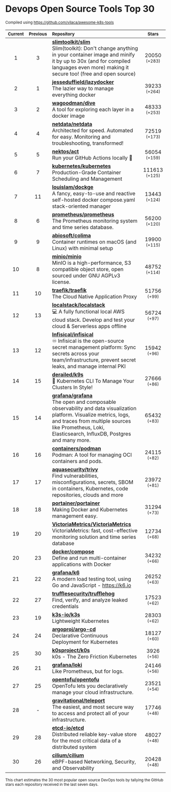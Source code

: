 # Devops Open Source Tools Top 30
<sup>Compiled using https://github.com/vilaca/awesome-k8s-tools</sup>
<div align="center">

|<sub>Current</sub>|<sub>Previous</sub>|<sub>Repository</sub>|<sub>Stars</sub>|
|:---:|:---:|:---|:---:|
|1|3|[**slimtoolkit/slim**](https://github.com/slimtoolkit/slim)<br/>Slim(toolkit): Don't change anything in your container image and minify it by up to 30x (and for compiled languages even more) making it secure too! (free and open source)|20050 <sup>(+283)</sup>|
|2|1|[**jesseduffield/lazydocker**](https://github.com/jesseduffield/lazydocker)<br/>The lazier way to manage everything docker|39233 <sup>(+264)</sup>|
|3|2|[**wagoodman/dive**](https://github.com/wagoodman/dive)<br/>A tool for exploring each layer in a docker image|48333 <sup>(+253)</sup>|
|4|4|[**netdata/netdata**](https://github.com/netdata/netdata)<br/>Architected for speed. Automated for easy. Monitoring and troubleshooting, transformed!|72519 <sup>(+173)</sup>|
|5|5|[**nektos/act**](https://github.com/nektos/act)<br/>Run your GitHub Actions locally 🚀|56054 <sup>(+159)</sup>|
|6|7|[**kubernetes/kubernetes**](https://github.com/kubernetes/kubernetes)<br/>Production-Grade Container Scheduling and Management|111613 <sup>(+125)</sup>|
|7|11|[**louislam/dockge**](https://github.com/louislam/dockge)<br/>A fancy, easy-to-use and reactive self-hosted docker compose.yaml stack-oriented manager|13443 <sup>(+124)</sup>|
|8|6|[**prometheus/prometheus**](https://github.com/prometheus/prometheus)<br/>The Prometheus monitoring system and time series database.|56200 <sup>(+120)</sup>|
|9|9|[**abiosoft/colima**](https://github.com/abiosoft/colima)<br/>Container runtimes on macOS (and Linux) with minimal setup|19900 <sup>(+115)</sup>|
|10|8|[**minio/minio**](https://github.com/minio/minio)<br/>MinIO is a high-performance, S3 compatible object store, open sourced under GNU AGPLv3 license.|48752 <sup>(+114)</sup>|
|11|10|[**traefik/traefik**](https://github.com/traefik/traefik)<br/>The Cloud Native Application Proxy|51756 <sup>(+99)</sup>|
|12|13|[**localstack/localstack**](https://github.com/localstack/localstack)<br/>💻 A fully functional local AWS cloud stack. Develop and test your cloud & Serverless apps offline|56724 <sup>(+97)</sup>|
|13|12|[**Infisical/infisical**](https://github.com/Infisical/infisical)<br/>♾ Infisical is the open-source secret management platform: Sync secrets across your team/infrastructure, prevent secret leaks, and manage internal PKI|15942 <sup>(+96)</sup>|
|14|15|[**derailed/k9s**](https://github.com/derailed/k9s)<br/>🐶 Kubernetes CLI To Manage Your Clusters In Style!|27666 <sup>(+86)</sup>|
|15|14|[**grafana/grafana**](https://github.com/grafana/grafana)<br/>The open and composable observability and data visualization platform. Visualize metrics, logs, and traces from multiple sources like Prometheus, Loki, Elasticsearch, InfluxDB, Postgres and many more. |65432 <sup>(+83)</sup>|
|16|16|[**containers/podman**](https://github.com/containers/podman)<br/>Podman: A tool for managing OCI containers and pods.|24115 <sup>(+82)</sup>|
|17|17|[**aquasecurity/trivy**](https://github.com/aquasecurity/trivy)<br/>Find vulnerabilities, misconfigurations, secrets, SBOM in containers, Kubernetes, code repositories, clouds and more|23972 <sup>(+81)</sup>|
|18|18|[**portainer/portainer**](https://github.com/portainer/portainer)<br/>Making Docker and Kubernetes management easy.|31294 <sup>(+73)</sup>|
|19|20|[**VictoriaMetrics/VictoriaMetrics**](https://github.com/VictoriaMetrics/VictoriaMetrics)<br/>VictoriaMetrics: fast, cost-effective monitoring solution and time series database|12734 <sup>(+68)</sup>|
|20|23|[**docker/compose**](https://github.com/docker/compose)<br/>Define and run multi-container applications with Docker|34232 <sup>(+66)</sup>|
|21|22|[**grafana/k6**](https://github.com/grafana/k6)<br/>A modern load testing tool, using Go and JavaScript - https://k6.io|26252 <sup>(+63)</sup>|
|22|27|[**trufflesecurity/trufflehog**](https://github.com/trufflesecurity/trufflehog)<br/>Find, verify, and analyze leaked credentials|17523 <sup>(+62)</sup>|
|23|19|[**k3s-io/k3s**](https://github.com/k3s-io/k3s)<br/>Lightweight Kubernetes|28303 <sup>(+62)</sup>|
|24|24|[**argoproj/argo-cd**](https://github.com/argoproj/argo-cd)<br/>Declarative Continuous Deployment for Kubernetes|18127 <sup>(+60)</sup>|
|25|30|[**k0sproject/k0s**](https://github.com/k0sproject/k0s)<br/>k0s - The Zero Friction Kubernetes|3926 <sup>(+56)</sup>|
|26|21|[**grafana/loki**](https://github.com/grafana/loki)<br/>Like Prometheus, but for logs.|24146 <sup>(+56)</sup>|
|27|25|[**opentofu/opentofu**](https://github.com/opentofu/opentofu)<br/>OpenTofu lets you declaratively manage your cloud infrastructure.|23521 <sup>(+54)</sup>|
|28|-|[**gravitational/teleport**](https://github.com/gravitational/teleport)<br/>The easiest, and most secure way to access and protect all of your infrastructure.|17746 <sup>(+48)</sup>|
|29|28|[**etcd-io/etcd**](https://github.com/etcd-io/etcd)<br/>Distributed reliable key-value store for the most critical data of a distributed system|48027 <sup>(+48)</sup>|
|30|26|[**cilium/cilium**](https://github.com/cilium/cilium)<br/>eBPF-based Networking, Security, and Observability|20428 <sup>(+48)</sup>|


</div>

<sub>This chart estimates the 30 most popular open source DevOps tools by tallying the GitHub stars each repository received in the last seven days.</sub>
